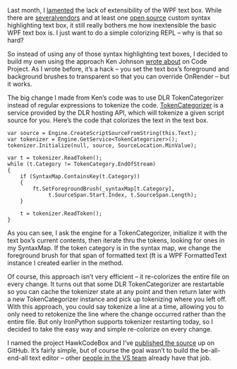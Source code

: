 Last month, I
[lamented](http://devhawk.net/2009/07/09/Syntax+Highlighting+TextBoxes+In+WPF+Ndash+A+Sad+Story.aspx)
the lack of extensibility of the WPF text box. While there are
[several](http://www.actiprosoftware.com/Products/DotNet/WindowsForms/SyntaxEditor/Default.aspx)[vendors](http://www.aqistar.com/)
and at least one [open
source](http://wiki.sharpdevelop.net/AvalonEdit.ashx) custom syntax
highlighting text box, it still really bothers me how inextensible the
basic WPF text box is. I just want to do a simple colorizing REPL – why
is that so hard?

So instead of using any of those syntax highlighting text boxes, I
decided to build my own using the approach Ken Johnson [wrote
about](http://www.codeproject.com/KB/WPF/CodeBox.aspx) on Code Project.
As I wrote before, it’s a hack – you set the text box’s foreground and
background brushes to transparent so that you can override OnRender –
but it works.

The big change I made from Ken’s code was to use DLR TokenCategorizer
instead of regular expressions to tokenize the code.
[TokenCategorizer](http://dlr.codeplex.com/SourceControl/changeset/view/26964#581527)
is a service provided by the DLR hosting API, which will tokenize a
given script source for you. Here’s the code that colorizes the text in
the text box.

``` {.brush: .csharp}
var source = Engine.CreateScriptSourceFromString(this.Text);
var tokenizer = Engine.GetService<TokenCategorizer>();
tokenizer.Initialize(null, source, SourceLocation.MinValue);

var t = tokenizer.ReadToken();
while (t.Category != TokenCategory.EndOfStream)
{
    if (SyntaxMap.ContainsKey(t.Category))
    {
        ft.SetForegroundBrush(_syntaxMap[t.Category], 
             t.SourceSpan.Start.Index, t.SourceSpan.Length);
    }

    t = tokenizer.ReadToken();
}
```

As you can see, I ask the engine for a TokenCategorizer, initialize it
with the text box’s current contents, then iterate thru the tokens,
looking for ones in my SyntaxMap. If the token category is in the syntax
map, we change the foreground brush for that span of formatted text (ft
is a WPF FormattedText instance I created earlier in the method.

Of course, this approach isn’t very efficient – it re-colorizes the
entire file on every change. It turns out that some DLR TokenCategorizer
are restartable so you can cache the tokenizer state at any point and
then return later with a new TokenCategorizer instance and pick up
tokenizing where you left off. With this approach, you could say
tokenize a line at a time, allowing you to only need to retokenize the
line where the change occurred rather than the entire file. But only
IronPython supports tokenizer restarting today, so I decided to take the
easy way and simple re-colorize on every change.

I named the project HawkCodeBox and I’ve [published the
source](http://github.com/devhawk/HawkCodeBox/tree/master) up on GitHub.
It’s fairly simple, but of course the goal wasn’t to build the
be-all-end-all text editor – other [people in the VS
team](http://blogs.msdn.com/vseditor/) already have that job.
